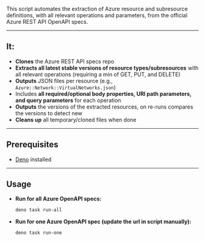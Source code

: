 This script automates the extraction of Azure resource and subresource definitions, with all relevant operations and parameters, from the official Azure REST API OpenAPI specs.

---

## It:

- **Clones** the Azure REST API specs repo
- **Extracts all latest stable versions of resource types/subresources** with all relevant operations
  (requiring a min of GET, PUT, and DELETE)
- **Outputs** JSON files per resource (e.g., `Azure::Network::VirtualNetworks.json`)
- Includes **all required/optional body properties, URI path parameters, and query parameters** for each operation
- **Outputs** the versions of the extracted resources, on re-runs compares the versions to detect new
- **Cleans up** all temporary/cloned files when done

---

## Prerequisites

- [Deno](https://deno.com/manual/getting_started/installation) installed

---

## Usage

- **Run for all Azure OpenAPI specs:**
  ```bash
  deno task run-all
  ```
- **Run for one Azure OpenAPI spec (update the url in script manually):**
  ```bash
  deno task run-one
  ```
